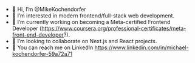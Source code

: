 - 👋 Hi, I’m @MikeKochendorfer
- 👀 I’m interested in modern frontend/full-stack web development.
- 🌱 I’m currently working on becoming a Meta-certified Frontend Developer (https://www.coursera.org/professional-certificates/meta-front-end-developer?).
- 💞️ I’m looking to collaborate on Next.js and React projects.
- 🔗 You can reach me on LinkedIn https://www.linkedin.com/in/michael-kochendorfer-59a72a71

<!---
MikeKochendorfer/MikeKochendorfer is a ✨ special ✨ repository because its `README.md` (this file) appears on your GitHub profile.
You can click the Preview link to take a look at your changes.
--->
